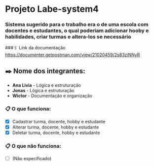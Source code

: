 # Projeto Labe-system4
### Sistema sugerido para o trabalho era o de uma escola com docentes e estudantes, o qual poderiam adicionar hooby e habilidades, criar turmas e altera-los se necessário

###🖇️ Link da documentação
https://documenter.getpostman.com/view/21020459/2s83ziNNyR

## ✒️ Nome dos integrantes: 
- **Ana Livia** - Lógica e estruturação
- **Jonas** - Lógica e estruturação
- **Wictor** - Documentação e organização

### 📋 O que funciona:
 - [x]  Cadastrar turma, docente, hobby e estudante
 - [x]  Alterar turma, docente, hobby e estudante
 - [x]  Deletar turma, docente, hobby e estudante

### 📋 O que não funciona: 
- [ ]  (Não especificado)
